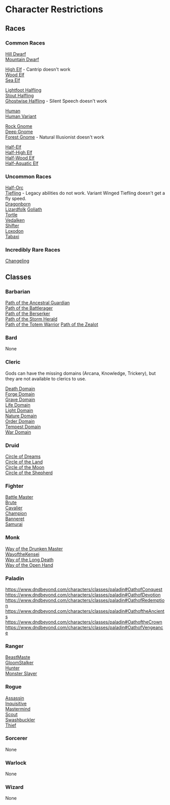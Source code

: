 # Character Restrictions  

## Races  


### Common Races  
[Hill Dwarf](https://www.dndbeyond.com/characters/races/dwarf#HillDwarf)  
[Mountain Dwarf](https://www.dndbeyond.com/characters/races/dwarf#MountainDwarf)  


[High Elf](https://www.dndbeyond.com/characters/races/elf#HighElf) - Cantrip doesn't work  
[Wood Elf](https://www.dndbeyond.com/characters/races/elf#WoodElf)  
[Sea Elf](https://www.dndbeyond.com/characters/races/elf#SeaElf)  
 

[Lightfoot Halfling](https://www.dndbeyond.com/characters/races/halfling#LightfootHalfling)  
[Stout Halfling](https://www.dndbeyond.com/characters/races/halfling#StoutHalfling)  
[Ghostwise Halfling](https://www.dndbeyond.com/characters/races/halfling#GhostwiseHalfling) - Silent Speech doesn't work  


[Human](https://www.dndbeyond.com/characters/races/human)  
[Human Variant](https://www.dndbeyond.com/characters/races/human#VariantHuman)  

[Rock Gnome](https://www.dndbeyond.com/characters/races/gnome#RockGnome)  
[Deep Gnome](https://www.dndbeyond.com/characters/races/gnome#DeepGnome)  
[Forest Gnome](https://www.dndbeyond.com/characters/races/gnome#ForestGnome) - Natural Illusionist doesn't work  


[Half-Elf](https://www.dndbeyond.com/characters/races/half-elf)  
[Half-High Elf](https://www.dndbeyond.com/characters/races/half-elf#HighHalfElf)  
[Half-Wood Elf](https://www.dndbeyond.com/characters/races/half-elf#WoodHalfElf)  
[Half-Aquatic Elf](https://www.dndbeyond.com/characters/races/half-elf#AquaticHalfElf)  


### Uncommon Races  
[Half-Orc](https://www.dndbeyond.com/characters/races/half-orc)  
[Tiefling](https://www.dndbeyond.com/characters/races/tiefling) - Legacy abilities do not work. Variant Winged Tiefling doesn't get a fly speed.  
[Dragonborn](https://www.dndbeyond.com/characters/races/dragonborn)  
[Lizardfolk](https://www.dndbeyond.com/characters/races/lizardfolk) 
[Goliath](https://www.dndbeyond.com/characters/races/goliath)  
[Tortle](https://www.dndbeyond.com/characters/races/tortle)  
[Vedalken](https://www.dndbeyond.com/characters/races/vedalken)  
[Shifter](https://www.dndbeyond.com/characters/races/shifter)  
[Loxodon](https://www.dndbeyond.com/characters/races/loxodon)  
[Tabaxi](https://www.dndbeyond.com/characters/races/tabaxi)  

### Incredibly Rare Races  
[Changeling](https://www.dndbeyond.com/characters/races/changeling)


## Classes

### Barbarian
[Path of the Ancestral Guardian](https://www.dndbeyond.com/characters/classes/barbarian#PathoftheAncestralGuardian)  
[Path of the Battlerager](https://www.dndbeyond.com/characters/classes/barbarian#PathoftheBattlerager)  
[Path of the Berserker](https://www.dndbeyond.com/characters/classes/barbarian#PathoftheBerserker)  
[Path of the Storm Herald](https://www.dndbeyond.com/characters/classes/barbarian#PathoftheStormHerald)  
[Path of the Totem Warrior](https://www.dndbeyond.com/characters/classes/barbarian#PathoftheTotemWarrior)
[Path of the Zealot](https://www.dndbeyond.com/characters/classes/barbarian#PathoftheZealot)

### Bard
None

### Cleric

Gods can have the missing domains (Arcana, Knowledge, Trickery), but they are not available to clerics to use.  

[Death Domain](https://www.dndbeyond.com/characters/classes/cleric#DeathDomain)  
[Forge Domain](https://www.dndbeyond.com/characters/classes/cleric#ForgeDomain)  
[Grave Domain](https://www.dndbeyond.com/characters/classes/cleric#GraveDomain)  
[Life Domain](https://www.dndbeyond.com/characters/classes/cleric#LifeDomain)  
[Light Domain](https://www.dndbeyond.com/characters/classes/cleric#LightDomain)  
[Nature Domain](https://www.dndbeyond.com/characters/classes/cleric#NatureDomain)  
[Order Domain](https://www.dndbeyond.com/characters/classes/cleric#OrderDomain)  
[Tempest Domain](https://www.dndbeyond.com/characters/classes/cleric#TempestDomain)  
[War Domain](https://www.dndbeyond.com/characters/classes/cleric#WarDomain)  

### Druid
[Circle of Dreams](https://www.dndbeyond.com/characters/classes/druid#CircleofDreams)  
[Circle of the Land](https://www.dndbeyond.com/characters/classes/druid#CircleoftheLand)  
[Circle of the Moon](https://www.dndbeyond.com/characters/classes/druid#CircleoftheMoon)  
[Circle of the Shepherd](https://www.dndbeyond.com/characters/classes/druid#CircleoftheShepherd)  

### Fighter
[Battle Master](https://www.dndbeyond.com/characters/classes/fighter#BattleMaster)  
[Brute](https://www.dndbeyond.com/characters/classes/fighter#Brute)  
[Cavalier](https://www.dndbeyond.com/characters/classes/fighter#Cavalier)  
[Champion](https://www.dndbeyond.com/characters/classes/fighter#Champion)  
[Banneret](https://www.dndbeyond.com/characters/classes/fighter#PurpleDragonKnight)  
[Samurai](https://www.dndbeyond.com/characters/classes/fighter#Samurai)  

### Monk
[Way of the Drunken Master](https://www.dndbeyond.com/characters/classes/monk#WayoftheDrunkenMaster)  
[WayoftheKensei](https://www.dndbeyond.com/characters/classes/monk#WayoftheKensei)  
[Way of the Long Death](https://www.dndbeyond.com/characters/classes/monk#WayoftheLongDeath)  
[Way of the Open Hand](https://www.dndbeyond.com/characters/classes/monk#WayoftheOpenHand)  

### Paladin
https://www.dndbeyond.com/characters/classes/paladin#OathofConquest
https://www.dndbeyond.com/characters/classes/paladin#OathofDevotion
https://www.dndbeyond.com/characters/classes/paladin#OathofRedemption
https://www.dndbeyond.com/characters/classes/paladin#OathoftheAncients
https://www.dndbeyond.com/characters/classes/paladin#OathoftheCrown
https://www.dndbeyond.com/characters/classes/paladin#OathofVengeance


### Ranger
[BeastMaste](https://www.dndbeyond.com/characters/classes/ranger#BeastMaster)  
[GloomStalker](https://www.dndbeyond.com/characters/classes/ranger#GloomStalker)  
[Hunter](https://www.dndbeyond.com/characters/classes/ranger#Hunter)  
[Monster Slayer](https://www.dndbeyond.com/characters/classes/ranger#MonsterSlayer)  

### Rogue
[Assassin](https://www.dndbeyond.com/characters/classes/rogue#Assassin)  
[Inquisitive](https://www.dndbeyond.com/characters/classes/rogue#Inquisitive)  
[Mastermind](https://www.dndbeyond.com/characters/classes/rogue#Mastermind)  
[Scout](https://www.dndbeyond.com/characters/classes/rogue#Scout)  
[Swashbuckler](https://www.dndbeyond.com/characters/classes/rogue#Swashbuckler)  
[Thief](https://www.dndbeyond.com/characters/classes/rogue#Thief)  

### Sorcerer
None

### Warlock
None

### Wizard
None